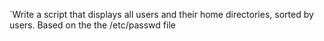 `Write a script that displays all users and their home directories, sorted by users.
Based on the the /etc/passwd file

